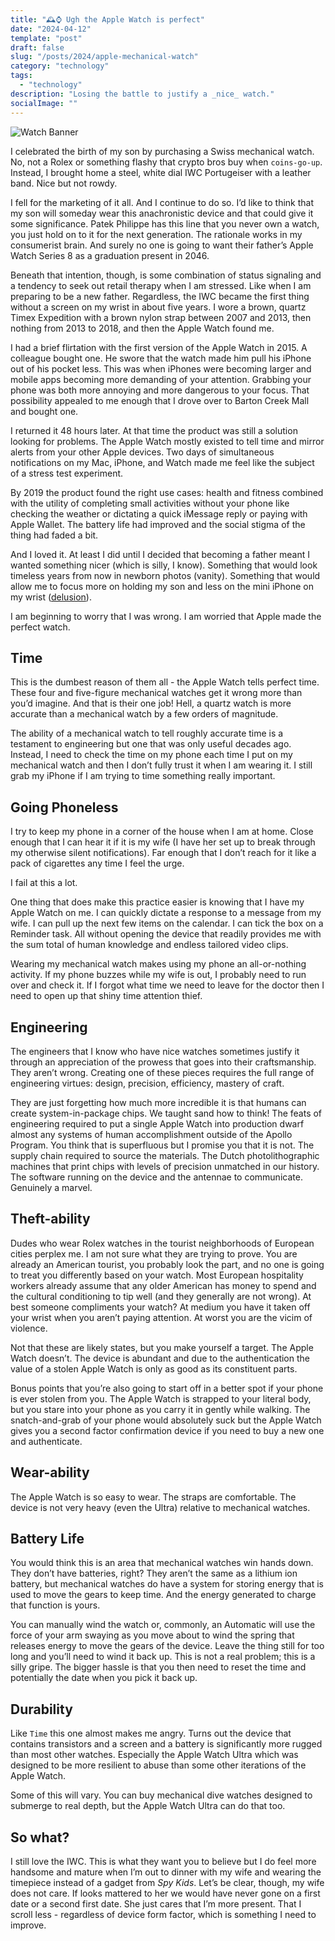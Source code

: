 ```yaml
---
title: "🕰️⌚ Ugh the Apple Watch is perfect"
date: "2024-04-12"
template: "post"
draft: false
slug: "/posts/2024/apple-mechanical-watch"
category: "technology"
tags:
  - "technology"
description: "Losing the battle to justify a _nice_ watch."
socialImage: ""
---
```


![Watch Banner](https://imagedelivery.net/BO71HffCLgVKrpfgjL7r7Q/8be62872-e8ac-4979-bc00-a4a984c07000/public)

I celebrated the birth of my son by purchasing a Swiss mechanical watch. No, not a Rolex or something flashy that crypto bros buy when `coins-go-up`. Instead, I brought home a steel, white dial IWC Portugeiser with a leather band. Nice but not rowdy.

I fell for the marketing of it all. And I continue to do so. I’d like to think that my son will someday wear this anachronistic device and that could give it some significance. Patek Philippe has this line that you never own a watch, you just hold on to it for the next generation. The rationale works in my consumerist brain. And surely no one is going to want their father’s Apple Watch Series 8 as a graduation present in 2046.

Beneath that intention, though, is some combination of status signaling and a tendency to seek out retail therapy when I am stressed. Like when I am preparing to be a new father. Regardless, the IWC became the first thing without a screen on my wrist in about five years. I wore a brown, quartz Timex Expedition with a brown nylon strap between 2007 and 2013, then nothing from 2013 to 2018, and then the Apple Watch found me.

I had a brief flirtation with the first version of the Apple Watch in 2015. A colleague bought one. He swore that the watch made him pull his iPhone out of his pocket less. This was when iPhones were becoming larger and mobile apps becoming more demanding of your attention. Grabbing your phone was both more annoying and more dangerous to your focus. That possibility appealed to me enough that I drove over to Barton Creek Mall and bought one.

I returned it 48 hours later. At that time the product was still a solution looking for problems. The Apple Watch mostly existed to tell time and mirror alerts from your other Apple devices. Two days of simultaneous notifications on my Mac, iPhone, and Watch made me feel like the subject of a stress test experiment.

By 2019 the product found the right use cases: health and fitness combined with the utility of completing small activities without your phone like checking the weather or dictating a quick iMessage reply or paying with Apple Wallet. The battery life had improved and the social stigma of the thing had faded a bit.

And I loved it. At least I did until I decided that becoming a father meant I wanted something nicer (which is silly, I know). Something that would look timeless years from now in newborn photos (vanity). Something that would allow me to focus more on holding my son and less on the mini iPhone on my wrist ([delusion](https://blog.samrhea.com/posts/2024/naps-and-junk-food)).

I am beginning to worry that I was wrong. I am worried that Apple made the perfect watch.

## Time

This is the dumbest reason of them all - the Apple Watch tells perfect time. These four and five-figure mechanical watches get it wrong more than you’d imagine. And that is their one job! Hell, a quartz watch is more accurate than a mechanical watch by a few orders of magnitude.

The ability of a mechanical watch to tell roughly accurate time is a testament to engineering but one that was only useful decades ago. Instead, I need to check the time on my phone each time I put on my mechanical watch and then I don’t fully trust it when I am wearing it. I still grab my iPhone if I am trying to time something really important.

## Going Phoneless

I try to keep my phone in a corner of the house when I am at home. Close enough that I can hear it if it is my wife (I have her set up to break through my otherwise silent notifications). Far enough that I don’t reach for it like a pack of cigarettes any time I feel the urge.

I fail at this a lot.

One thing that does make this practice easier is knowing that I have my Apple Watch on me. I can quickly dictate a response to a message from my wife. I can pull up the next few items on the calendar. I can tick the box on a Reminder task. All without opening the device that readily provides me with the sum total of human knowledge and endless tailored video clips.

Wearing my mechanical watch makes using my phone an all-or-nothing activity. If my phone buzzes while my wife is out, I probably need to run over and check it. If I forgot what time we need to leave for the doctor then I need to open up that shiny time attention thief.

## Engineering

The engineers that I know who have nice watches sometimes justify it through an appreciation of the prowess that goes into their craftsmanship. They aren’t wrong. Creating one of these pieces requires the full range of engineering virtues: design, precision, efficiency, mastery of craft.

They are just forgetting how much more incredible it is that humans can create system-in-package chips. We taught sand how to think! The feats of engineering required to put a single Apple Watch into production dwarf almost any systems of human accomplishment outside of the Apollo Program. You think that is superfluous but I promise you that it is not. The supply chain required to source the materials. The Dutch photolithographic machines that print chips with levels of precision unmatched in our history. The software running on the device and the antennae to communicate. Genuinely a marvel.

## Theft-ability

Dudes who wear Rolex watches in the tourist neighborhoods of European cities perplex me. I am not sure what they are trying to prove. You are already an American tourist, you probably look the part, and no one is going to treat you differently based on your watch. Most European hospitality workers already assume that any older American has money to spend and the cultural conditioning to tip well (and they generally are not wrong). At best someone compliments your watch? At medium you have it taken off your wrist when you aren’t paying attention. At worst you are the vicim of violence.

Not that these are likely states, but you make yourself a target. The Apple Watch doesn’t. The device is abundant and due to the authentication the value of a stolen Apple Watch is only as good as its constituent parts.

Bonus points that you’re also going to start off in a better spot if your phone is ever stolen from you. The Apple Watch is strapped to your literal body, but you stare into your phone as you carry it in gently while walking. The snatch-and-grab of your phone would absolutely suck but the Apple Watch gives you a second factor confirmation device if you need to buy a new one and authenticate.

## Wear-ability

The Apple Watch is so easy to wear. The straps are comfortable. The device is not very heavy (even the Ultra) relative to mechanical watches.

## Battery Life

You would think this is an area that mechanical watches win hands down. They don’t have batteries, right? They aren’t the same as a lithium ion battery, but mechanical watches do have a system for storing energy that is used to move the gears to keep time. And the energy generated to charge that function is yours.

You can manually wind the watch or, commonly, an Automatic will use the force of your arm swaying as you move about to wind the spring that releases energy to move the gears of the device. Leave the thing still for too long and you’ll need to wind it back up. This is not a real problem; this is a silly gripe. The bigger hassle is that you then need to reset the time and potentially the date when you pick it back up.

## Durability

Like `Time` this one almost makes me angry. Turns out the device that contains transistors and a screen and a battery is significantly more rugged than most other watches. Especially the Apple Watch Ultra which was designed to be more resilient to abuse than some other iterations of the Apple Watch.

Some of this will vary. You can buy mechanical dive watches designed to submerge to real depth, but the Apple Watch Ultra can do that too.

## So what?

I still love the IWC. This is what they want you to believe but I do feel more handsome and mature when I’m out to dinner with my wife and wearing the timepiece instead of a gadget from _Spy Kids_. Let’s be clear, though, my wife does not care. If looks mattered to her we would have never gone on a first date or a second first date. She just cares that I’m more present. That I scroll less - regardless of device form factor, which is something I need to improve.